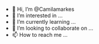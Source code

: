 - 👋 Hi, I’m @Camilamarkes
- 👀 I’m interested in ...
- 🌱 I’m currently learning ...
- 💞️ I’m looking to collaborate on ...
- 📫 How to reach me ...

<!---
Camilamarkes/Camilamarkes is a ✨ special ✨ repository because its `README.md` (this file) appears on your GitHub profile.
You can click the Preview link to take a look at your changes.
--->

